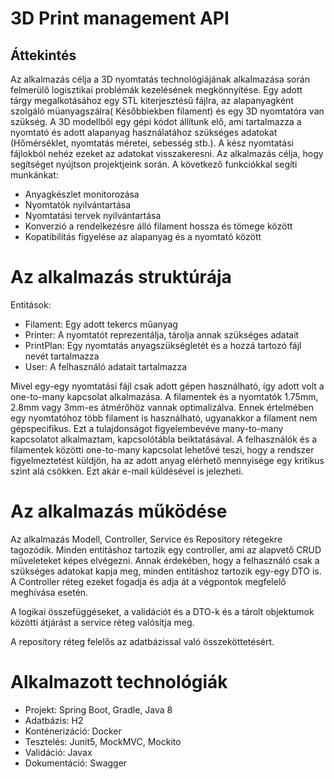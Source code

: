# **3D Print management API**

## Áttekintés

Az alkalmazás célja a 3D nyomtatás technológiájának alkalmazása során felmerülő logisztikai problémák kezelésének
megkönnyítése. Egy adott tárgy megalkotásához egy STL kiterjesztésű fájlra, az alapanyagként szolgáló müanyagszálra(
Későbbiekben filament)
és egy 3D nyomtatóra van szükség. A 3D modellből egy gépi kódot állítunk elő, ami tartalmazza a nyomtató és adott
alapanyag használatához szükséges adatokat (Hőmérséklet, nyomtatás méretei, sebesség stb.). A kész nyomtatási fájlokból
nehéz ezeket az adatokat visszakeresni. Az alkalmazás célja, hogy segítséget nyújtson projektjeink során. A következő
funkciókkal segíti munkánkat:

- Anyagkészlet monitorozása
- Nyomtatók nyilvántartása
- Nyomtatási tervek nyilvántartása
- Konverzió a rendelkezésre álló filament hossza és tömege között
- Kopatibilitás figyelése az alapanyag és a nyomtató között

# Az alkalmazás struktúrája

Entitások:
- Filament: Egy adott tekercs műanyag
- Printer: A nyomtatót reprezentálja, tárolja annak szükséges adatait
- PrintPlan: Egy nyomtatás anyagszükségletét és a hozzá tartozó fájl nevét tartalmazza
- User: A felhasználó adatait tartalmazza


Mivel egy-egy nyomtatási fájl csak adott gépen használható, így adott volt a one-to-many kapcsolat alkalmazása. 
A filamentek és a nyomtatók 1.75mm, 2.8mm vagy 3mm-es átmérőhöz vannak optimalizálva. Ennek értelmében egy nyomtatóhoz több filament is használható, 
ugyanakkor a filament nem gépspecifikus. Ezt a tulajdonságot figyelembevéve many-to-many kapcsolatot alkalmaztam, kapcsolótábla beiktatásával.
A felhasználók és a filamentek közötti one-to-many kapcsolat lehetővé teszi, hogy a rendszer figyelmeztetést küldjön, ha az adott anyag
elérhető mennyisége egy kritikus szint alá csökken. Ezt akár e-mail küldésével is jelezheti.

# Az alkalmazás működése

Az alkalmazás Modell, Controller, Service és Repository rétegekre tagozódik. Minden entitáshoz tartozik egy controller, ami az 
alapvető CRUD műveleteket képes elvégezni. Annak érdekében, hogy a felhasználó csak a szükséges adatokat kapja meg, minden entitáshoz 
tartozik egy-egy DTO is. A Controller réteg ezeket fogadja és adja át a végpontok megfelelő meghívása esetén. 

A logikai összefüggéseket, a validációt és a DTO-k és a tárolt objektumok közötti átjárást a service réteg valósítja meg. 

A repository réteg felelős az adatbázissal való összeköttetésért. 

# Alkalmazott technológiák
- Projekt: Spring Boot, Gradle, Java 8
- Adatbázis: H2
- Konténerizáció: Docker
- Tesztelés: Junit5, MockMVC, Mockito
- Validáció: Javax
- Dokumentáció: Swagger


